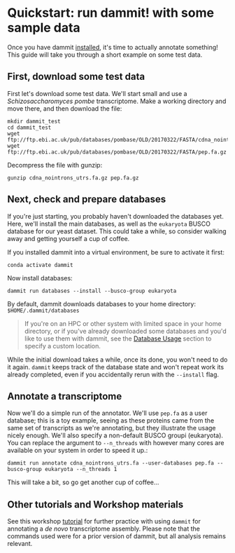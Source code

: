 # Quickstart: run dammit! with some sample data

Once you have dammit [installed](install.md), it's time to actually
annotate something! This guide will take you through a short example on
some test data. 

## First, download some test data

First let's download some test data. We'll start small and use a
*Schizosaccharomyces pombe* transcriptome. Make a working directory and
move there, and then download the file:

```
mkdir dammit_test
cd dammit_test
wget ftp://ftp.ebi.ac.uk/pub/databases/pombase/OLD/20170322/FASTA/cdna_nointrons_utrs.fa.gz
wget ftp://ftp.ebi.ac.uk/pub/databases/pombase/OLD/20170322/FASTA/pep.fa.gz
```

Decompress the file with gunzip:

```
gunzip cdna_nointrons_utrs.fa.gz pep.fa.gz
```

## Next, check and prepare databases

If you're just starting, you probably haven't downloaded the databases
yet. Here, we'll install the main databases, as well as the
`eukaryota` BUSCO database for our yeast dataset. This could
take a while, so consider walking away and getting yourself a cup of
coffee.

If you installed dammit into a virtual environment, be sure to
activate it first:
```
conda activate dammit
```

Now install databases:
```
dammit run databases --install --busco-group eukaryota
```

By default, dammit downloads databases to your home directory: `$HOME/.dammit/databases`

> If you're on an HPC or other system with limited space in your home directory, 
> or if you've already downloaded some databases and you'd like to use them with dammit, 
> see the [Database Usage](database-usage.md) section to specify a custom location.

While the initial download takes a while, once its done, you won't need
to do it again. `dammit` keeps track of the database state and won't
repeat work its already completed, even if you accidentally rerun with
the `--install` flag.

## Annotate a transcriptome

Now we'll do a simple run of the annotator. We'll use
`pep.fa` as a user database; this is a toy example, seeing
as these proteins came from the same set of transcripts as we're
annotating, but they illustrate the usage nicely enough. We'll also
specify a non-default BUSCO groupi (eukaryota). You can replace the argument to
`--n_threads` with however many cores are available on your system in
order to speed it up.:

```
dammit run annotate cdna_nointrons_utrs.fa --user-databases pep.fa --busco-group eukaryota --n_threads 1
```

This will take a bit, so go get another cup of coffee...

## Other tutorials and Workshop materials

See this workshop [tutorial](https://angus.readthedocs.io/en/2018/dammit_annotation.html) for further practice with using `dammit` for annotating a *de novo* transcriptome assembly.
Please note that the commands used were for a prior version of dammit, but all analysis remains relevant.

